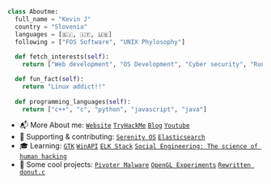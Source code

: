 ```python
class Aboutme: 
  full_name = "Kevin J" 
  country = "Slovenia"
  languages = [🇸🇮, 🇮🇹, 🇺🇸]
  following = ["FOS Software", "UNIX Phylosophy"]
  
  def fetch_interests(self): 
    return ["Web development", "OS Development", "Cyber security", "Running", "Japan", "Unix"]

  def fun_fact(self): 
    return "Linux addict!!"
    
  def programming_languages(self): 
    return ["c++", "c", "python", "javascript", "java"]

```

 - 📬 More About me: <a href="https://osamu-kj.github.io/">`Website`</a> <a href="https://tryhackme.com/p/Osamu">`TryHackMe`</a> <a href="https://osamu-kj.gitbook.io/nerdz_corner/">`Blog`</a> <a href="https://www.youtube.com/channel/UCICp0q6JpR_9yeICzj9mBkA">`Youtube`</a> 
 - 💪 Supporting & contributing: <a href="https://github.com/serenityos/serenity">`Serenity OS`</a> <a href="https://github.com/elastic/elasticsearch">`Elasticsearch`</a>
 - 🎓 Learning: <a href="https://www.gtk.org/">`GTK`</a> <a href="https://learn.microsoft.com/en-us/windows/win32/learnwin32/learn-to-program-for-windows">`WinAPI`</a> <a href="https://www.elastic.co/what-is/elk-stack">`ELK Stack`</a> <a href="https://www.amazon.com/Social-Engineering-Science-Human-Hacking/dp/111943338X">`Social Engineering: The science of human hacking`</a>
 - 🧠 Some cool projects: <a href="https://github.com/osamu-kj/pivoter-client">`Pivoter Malware`</a> <a href="https://github.com/osamu-kj/opengl-experiments">`OpenGL Experiments`</a> <a href="https://github.com/osamu-kj/donut.c">`Rewritten donut.c`</a>

